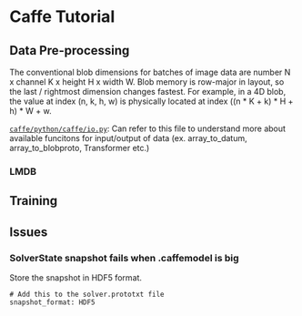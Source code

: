 # Caffe Tutorial

## Data Pre-processing
The conventional blob dimensions for batches of image data are number N x channel K x height H x width W. 
Blob memory is row-major in layout, so the last / rightmost dimension changes fastest. 
For example, in a 4D blob, the value at index (n, k, h, w) is physically located at index ((n * K + k) * H + h) * W + w.

[`caffe/python/caffe/io.py`](https://github.com/BVLC/caffe/blob/master/python/caffe/io.py): Can refer to this file to understand more about available funcitons for input/output of data (ex. array_to_datum, array_to_blobproto, Transformer etc.)

### LMDB

## Training


## Issues
### SolverState snapshot fails when .caffemodel is big
Store the snapshot in HDF5 format.
```
# Add this to the solver.prototxt file
snapshot_format: HDF5
```

